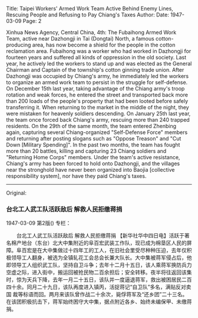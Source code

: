 Title: Taipei Workers' Armed Work Team Active Behind Enemy Lines, Rescuing People and Refusing to Pay Chiang's Taxes
Author:
Date: 1947-03-09
Page: 2

Xinhua News Agency, Central China, 4th: The Fubaihong Armed Work Team, active near Dazhongji in Tai (Dongtai) North, a famous cotton-producing area, has now become a shield for the people in the cotton reclamation area. Fubaihong was a worker who had worked in Dazhongji for fourteen years and suffered all kinds of oppression in the old society. Last year, he actively led the workers to stand up and was elected as the General Chairman and Captain of the township's cotton ginning trade union. After Dazhongji was occupied by Chiang's army, he immediately led the workers to organize an armed work team to persist in the struggle for self-defense. On December 15th last year, taking advantage of the Chiang army's troop rotation and weak forces, he entered the street and transported back more than 200 loads of the people's property that had been looted before safely transferring it. When returning to the market in the middle of the night, they were mistaken for heavenly soldiers descending. On January 25th last year, the team once forced back Chiang's army, rescuing more than 240 trapped residents. On the 29th of the same month, the team entered Zhenbing again, capturing several Chiang-organized "Self-Defense Force" members and returning after posting slogans such as "Oppose Treason" and "Cut Down [Military Spending]". In the past two months, the team has fought more than 20 battles, killing and capturing 23 Chiang soldiers and "Returning Home Corps" members. Under the team's active resistance, Chiang's army has been forced to hold onto Dazhongji, and the villages near the stronghold have never been organized into Baojia [collective responsibility system], nor have they paid Chiang's taxes.



<hr /> 

Original: 


### 台北工人武工队活跃敌后  解救人民拒缴蒋捐

1947-03-09
第2版()
专栏：

　　台北工人武工队活跃敌后
    解救人民拒缴蒋捐
    【新华社华中四日电】活跃于著名棉产地台（东台）北大中集附近的阜百宏武装工作队，现已成为棉垦区人民的屏障。阜百宏是在大中集做过十四年工的工人，在旧社会里受尽种种压迫，去年仅积极领导工人翻身，被选为全镇轧花工会总会长兼大队长。大中集被蒋军侵占后，他即领导工人组织武工队，坚持自卫斗争；去年十二月十五日，该人乘蒋军换防兵力空虚之际，进入街中，搬运回被抢民物二百余担后；安全转移。夜半将往返回该集时，惊为天兵下降，去年一月二十五日，该队并一度逼退蒋军，救出被困居民二百四十余。同月二十九日，该队再度进入镇丙，活捉蒋记“自卫队”多名，满贴反对卖国  裁等标语而回。两月来该队曾作战二十余次，毙俘蒋军及“还乡团”二十三名。在该团积极抗击下，蒋军始终困守大中集，据点附近各乡、始终未编保甲、未缴蒋捐。
